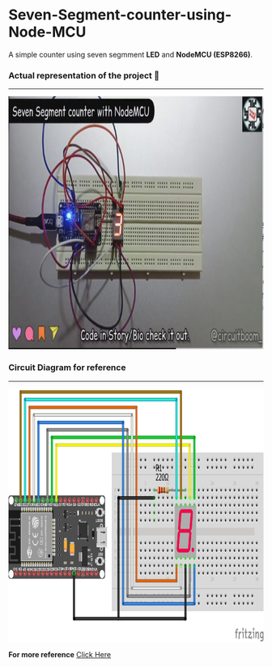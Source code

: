 
# Seven-Segment-counter-using-Node-MCU
A simple counter using seven segmment **LED** and **NodeMCU (ESP8266)**.
 
### Actual representation of the project :rocket:
------------------
<img src="images/screenshot.PNG" width="700" height="500">

### Circuit Diagram for reference
------------------
<img src="images/CircuitDiagram.png" width="700" height="500">

**For more reference** [Click Here](https://www.instagram.com/circuitboom_/)
